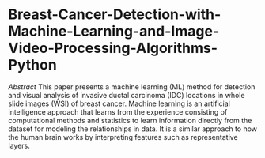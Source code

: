 # Breast-Cancer-Detection-with-Machine-Learning-and-Image-Video-Processing-Algorithms-Python
_Abstract_
This paper presents a machine learning (ML) method for detection and visual analysis of invasive ductal carcinoma (IDC) locations in whole slide images (WSI) of breast cancer. Machine learning is an artificial intelligence approach that learns from the experience consisting of computational methods and statistics to learn information directly from the dataset for modeling the relationships in data. It is a similar approach to how the human brain works by interpreting features such as representative layers.
